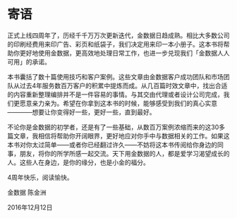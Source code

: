 # 寄语

正式上线四周年了，历经千千万万次更新迭代，金数据日趋成熟。相比大多数公司的印刷经费用来印广告、彩页和纸袋子，我们决定用来印一本小册子。这本书将帮助你更好地使用金数据，更高效地处理日常工作，也进一步兑现我们「金数据人人可用」的承诺。 

本书囊括了数十篇使用技巧和客户案例。这些文章由金数据客户成功团队和市场团队从过去4年服务数百万客户的积累中提炼而成。从几百篇时效文章中，找出合适的内容重新整理编排并不是一件容易的事情。与其交由代理或者设计公司完成，我们更愿意亲力亲为。希望在你拿到这本书的时候，能够感受到我们的真心实意————想要让你变得好一些，更好一些，直到最好。

不论你是金数据的初学者，还是有了一些基础，从数百万案例浓缩而来的这30多篇文章，我相信将帮助你开阔眼界，更好地应对你手中与数据相关的工作。如果这本书对你太过简单——或者你已经翻过许久——不妨将这本书传阅给你身边的同事，朋友，将你的所学所感一起交流。天下用金数据的人，都是爱学习渴望成长的人。这些人在身边，是你的缘分，也是小金的福分。



4周年快乐，阅读愉快。

金数据 陈金洲

2016年12月12日